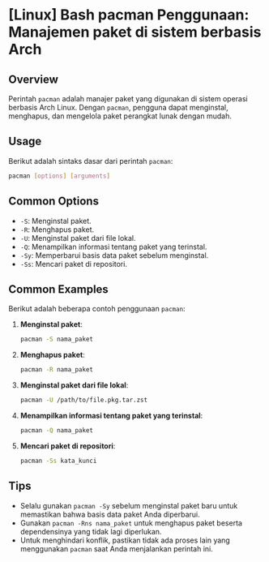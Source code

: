 # [Linux] Bash pacman Penggunaan: Manajemen paket di sistem berbasis Arch

## Overview
Perintah `pacman` adalah manajer paket yang digunakan di sistem operasi berbasis Arch Linux. Dengan `pacman`, pengguna dapat menginstal, menghapus, dan mengelola paket perangkat lunak dengan mudah.

## Usage
Berikut adalah sintaks dasar dari perintah `pacman`:

```bash
pacman [options] [arguments]
```

## Common Options
- `-S`: Menginstal paket.
- `-R`: Menghapus paket.
- `-U`: Menginstal paket dari file lokal.
- `-Q`: Menampilkan informasi tentang paket yang terinstal.
- `-Sy`: Memperbarui basis data paket sebelum menginstal.
- `-Ss`: Mencari paket di repositori.

## Common Examples
Berikut adalah beberapa contoh penggunaan `pacman`:

1. **Menginstal paket**:
   ```bash
   pacman -S nama_paket
   ```

2. **Menghapus paket**:
   ```bash
   pacman -R nama_paket
   ```

3. **Menginstal paket dari file lokal**:
   ```bash
   pacman -U /path/to/file.pkg.tar.zst
   ```

4. **Menampilkan informasi tentang paket yang terinstal**:
   ```bash
   pacman -Q nama_paket
   ```

5. **Mencari paket di repositori**:
   ```bash
   pacman -Ss kata_kunci
   ```

## Tips
- Selalu gunakan `pacman -Sy` sebelum menginstal paket baru untuk memastikan bahwa basis data paket Anda diperbarui.
- Gunakan `pacman -Rns nama_paket` untuk menghapus paket beserta dependensinya yang tidak lagi diperlukan.
- Untuk menghindari konflik, pastikan tidak ada proses lain yang menggunakan `pacman` saat Anda menjalankan perintah ini.